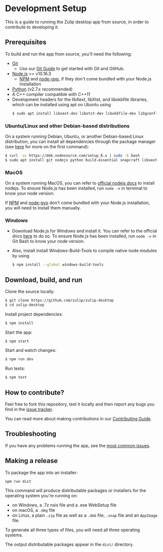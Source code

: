 # Development Setup

This is a guide to running the Zulip desktop app from source,
in order to contribute to developing it.

## Prerequisites

To build and run the app from source, you'll need the following:

* [Git](http://git-scm.com/book/en/v2/Getting-Started-Installing-Git)
  * Use our [Git Guide](https://zulip.readthedocs.io/en/latest/git/setup.html) to get started with Git and GitHub.
* [Node.js](https://nodejs.org) >= v10.16.3
  * [NPM](https://www.npmjs.com/get-npm) and
    [node-gyp](https://github.com/nodejs/node-gyp#installation),
    if they don't come bundled with your Node.js installation
* [Python](https://www.python.org/downloads/release/python-2713/)
  (v2.7.x recommended)
* A C++ compiler compatible with C++11
* Development headers for the libXext, libXtst, and libxkbfile libraries, which can be installed using apt on Ubuntu using
  ```sh
  $ sudo apt install libxext-dev libxtst-dev libxkbfile-dev libgconf-2-4
  ```

### Ubuntu/Linux and other Debian-based distributions

On a system running Debian, Ubuntu, or another Debian-based Linux
distribution, you can install all dependencies through the package
manager (see [here][node-debian] for more on the first command):

```sh
$ curl -sL https://deb.nodesource.com/setup_6.x | sudo -E bash -
$ sudo apt install git nodejs python build-essential snapcraft libxext-dev libxtst-dev libxkbfile-dev libgconf-2-4
```

[node-debian]: https://nodejs.org/en/download/package-manager/#debian-and-ubuntu-based-linux-distributions

### MacOS

On a system running MacOS, you can refer to [official nodejs docs][node-mac] to
install nodejs. To ensure Node.js has been installed, run  ```node -v``` in terminal to know your node version.

[node-mac]: https://nodejs.org/en/download/package-manager/#macos

If [NPM](https://www.npmjs.com/get-npm) and [node-gyp](https://github.com/nodejs/node-gyp#installation) don't come bundled with your Node.js installation, you will need to install them manually. 

### Windows

- Download Node.js for Windows and install it. You can refer to the official docs [here][node-windows] to do so. To ensure Node.js has been installed, run  ```node -v``` in Git Bash to know your node version.

[node-windows]: https://nodejs.org/en/download/package-manager/#windows

- Also, install install Windows-Build-Tools to compile native node modules by using
  ```sh
  $ npm install --global windows-build-tools
  ```

## Download, build, and run

Clone the source locally:
```sh
$ git clone https://github.com/zulip/zulip-desktop
$ cd zulip-desktop
```

Install project dependencies:
```sh
$ npm install
```

Start the app:
```sh
$ npm start
```

Start and watch changes:
```sh
$ npm run dev
```

Run tests:
```sh
$ npm test
```

## How to contribute?

Feel free to fork this repository, test it locally and then report any bugs
you find in the [issue tracker](https://github.com/zulip/zulip-desktop/issues). 

You can read more about making contributions in our [Contributing Guide](./CONTRIBUTING.md).

## Troubleshooting

If you have any problems running the app, see the [most common
issues](./troubleshooting.md).

## Making a release

To package the app into an installer:
```
npm run dist
```

This command will produce distributable packages or installers for the
operating system you're running on:
* on Windows, a .7z nsis file and a .exe WebSetup file 
* on macOS, a `.dmg` file
* on Linux, a plain `.zip` file as well as a `.deb` file, `.snap` file and an
  `AppImage` file.

To generate all three types of files, you will need all three operating
systems.

The output distributable packages appear in the `dist/` directory.
